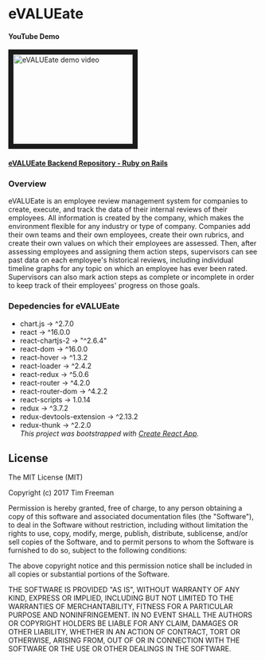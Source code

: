 # eVALUEate

#### YouTube Demo
<a href="http://www.youtube.com/watch?feature=player_embedded&v=XcEE10kJ6X4
" target="_blank"><img src="http://img.youtube.com/vi/XcEE10kJ6X4/0.jpg" 
alt="eVALUEate demo video" width="240" height="180" border="10" /></a>

#### [eVALUEate Backend Repository - Ruby on Rails](https://github.com/dtfreemn/evaluator-rails)

### Overview
  eVALUEate is an employee review management system for companies to create, execute, and track the data of their internal reviews of their employees. All information is created by the company, which makes the environment flexible for any industry or type of company. Companies add their own teams and their own employees, create their own rubrics, and create their own values on which their employees are assessed. Then, after assessing employees and assigning them action steps, supervisors can see past data on each employee's historical reviews, including individual timeline graphs for any topic on which an employee has ever been rated. Supervisors can also mark action steps as complete or incomplete in order to keep track of their employees' progress on those goals.

### Depedencies for eVALUEate
  - chart.js -> ^2.7.0
  - react -> ^16.0.0
  - react-chartjs-2 -> "^2.6.4"
  - react-dom -> ^16.0.0
  - react-hover -> ^1.3.2
  - react-loader -> ^2.4.2
  - react-redux -> ^5.0.6
  - react-router -> ^4.2.0
  - react-router-dom -> ^4.2.2
  - react-scripts -> 1.0.14
  - redux -> ^3.7.2
  - redux-devtools-extension -> ^2.13.2
  - redux-thunk -> ^2.2.0</br>
  *This project was bootstrapped with [Create React App](https://github.com/facebookincubator/create-react-app).*

## License
  The MIT License (MIT)

  Copyright (c) 2017 Tim Freeman

  Permission is hereby granted, free of charge, to any person obtaining a copy
  of this software and associated documentation files (the "Software"), to deal
  in the Software without restriction, including without limitation the rights
  to use, copy, modify, merge, publish, distribute, sublicense, and/or sell
  copies of the Software, and to permit persons to whom the Software is
  furnished to do so, subject to the following conditions:

  The above copyright notice and this permission notice shall be included in
  all copies or substantial portions of the Software.

  THE SOFTWARE IS PROVIDED "AS IS", WITHOUT WARRANTY OF ANY KIND, EXPRESS OR
  IMPLIED, INCLUDING BUT NOT LIMITED TO THE WARRANTIES OF MERCHANTABILITY,
  FITNESS FOR A PARTICULAR PURPOSE AND NONINFRINGEMENT. IN NO EVENT SHALL THE
  AUTHORS OR COPYRIGHT HOLDERS BE LIABLE FOR ANY CLAIM, DAMAGES OR OTHER
  LIABILITY, WHETHER IN AN ACTION OF CONTRACT, TORT OR OTHERWISE, ARISING FROM,
  OUT OF OR IN CONNECTION WITH THE SOFTWARE OR THE USE OR OTHER DEALINGS IN
  THE SOFTWARE.